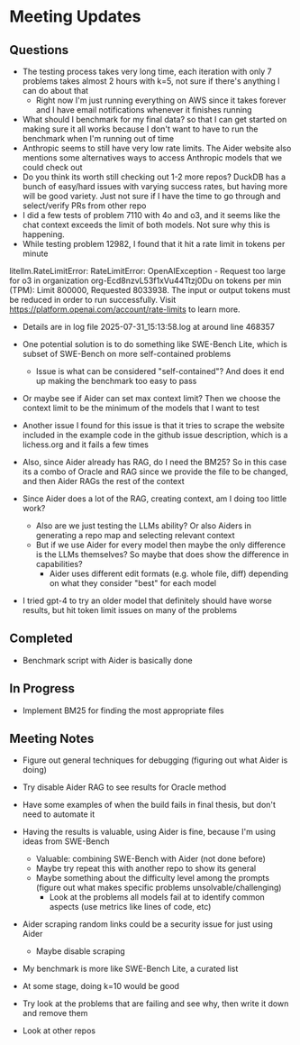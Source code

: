 # Meeting Updates

## Questions

- The testing process takes very long time, each iteration with only 7 problems takes almost 2 hours with k=5, not sure if there's anything I can do about that
  - Right now I'm just running everything on AWS since it takes forever and I have email notifications whenever it finishes running
- What should I benchmark for my final data? so that I can get started on making sure it all works because I don't want to have to run the benchmark when I'm running out of time
- Anthropic seems to still have very low rate limits. The Aider website also mentions some alternatives ways to access Anthropic models that we could check out 
- Do you think its worth still checking out 1-2 more repos? DuckDB has a bunch of easy/hard issues with varying success rates, but having more will be good variety. Just not sure if I have the time to go through and select/verify PRs from other repo
- I did a few tests of problem 7110 with 4o and o3, and it seems like the chat context exceeds the limit of both models. Not sure why this is happening. 
- While testing problem 12982, I found that it hit a rate limit in tokens per minute

litellm.RateLimitError: RateLimitError: OpenAIException - Request too large for 
o3 in organization org-Ecd8nzvL53f1xVu44Ttzj0Du on tokens per min (TPM): Limit 
800000, Requested 8033938. The input or output tokens must be reduced in order to
run successfully. Visit https://platform.openai.com/account/rate-limits to learn 
more.

  - Details are in log file 2025-07-31_15:13:58.log at around line 468357
  - One potential solution is to do something like SWE-Bench Lite, which is subset of SWE-Bench on more self-contained problems
    - Issue is what can be considered "self-contained"? And does it end up making the benchmark too easy to pass
  - Or maybe see if Aider can set max context limit? Then we choose the context limit to be the minimum of the models that I want to test
  - Another issue I found for this issue is that it tries to scrape the website included in the example code in the github issue description, which is a lichess.org and it fails a few times

- Also, since Aider already has RAG, do I need the BM25? So in this case its a combo of Oracle and RAG since we provide the file to be changed, and then Aider RAGs the rest of the context

- Since Aider does a lot of the RAG, creating context, am I doing too little work?
  - Also are we just testing the LLMs ability? Or also Aiders in generating a repo map and selecting relevant context
  - But if we use Aider for every model then maybe the only difference is the LLMs themselves? So maybe that does show the difference in capabilities?
    - Aider uses different edit formats (e.g. whole file, diff) depending on what they consider "best" for each model

- I tried gpt-4 to try an older model that definitely should have worse results, but hit token limit issues on many of the problems

## Completed

- Benchmark script with Aider is basically done

## In Progress

- Implement BM25 for finding the most appropriate files

## Meeting Notes

- Figure out general techniques for debugging (figuring out what Aider is doing)
- Try disable Aider RAG to see results for Oracle method
- Have some examples of when the build fails in final thesis, but don't need to automate it
- Having the results is valuable, using Aider is fine, because I'm using ideas from SWE-Bench
  - Valuable: combining SWE-Bench with Aider (not done before)
  - Maybe try repeat this with another repo to show its general
  - Maybe something about the difficulty level among the prompts (figure out what makes specific problems unsolvable/challenging)
    - Look at the problems all models fail at to identify common aspects (use metrics like lines of code, etc)
- Aider scraping random links could be a security issue for just using Aider
  - Maybe disable scraping
- My benchmark is more like SWE-Bench Lite, a curated list


- At some stage, doing k=10 would be good
- Try look at the problems that are failing and see why, then write it down and remove them
- Look at other repos